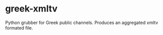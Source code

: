 # greek-xmltv
Python grubber for Greek public channels. Produces an aggregated xmltv formated file.
